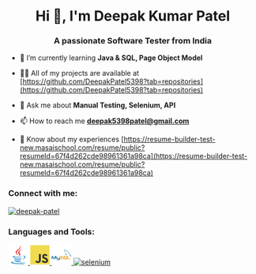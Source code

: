 
<h1 align="center">Hi 👋, I'm Deepak Kumar Patel</h1>
<h3 align="center">A passionate Software Tester from India</h3>

- 🌱 I’m currently learning **Java & SQL, Page Object Model**

- 👨‍💻 All of my projects are available at [https://github.com/DeepakPatel5398?tab=repositories](https://github.com/DeepakPatel5398?tab=repositories)

- 💬 Ask me about **Manual Testing, Selenium, API**

- 📫 How to reach me **deepak5398patel@gmail.com**

- 📄 Know about my experiences [https://resume-builder-test-new.masaischool.com/resume/public?resumeId=67f4d262cde98961361a98ca](https://resume-builder-test-new.masaischool.com/resume/public?resumeId=67f4d262cde98961361a98ca)

<h3 align="left">Connect with me:</h3>
<p align="left">
<a href="https://www.linkedin.com/in/deepak-patel-343a212a0/" target="blank"><img align="center" src="https://raw.githubusercontent.com/rahuldkjain/github-profile-readme-generator/master/src/images/icons/Social/linked-in-alt.svg" alt="deepak-patel" height="30" width="40" /></a>
</p>

<h3 align="left">Languages and Tools:</h3>
<p align="left"> <a href="https://www.java.com" target="_blank" rel="noreferrer"> <img src="https://raw.githubusercontent.com/devicons/devicon/master/icons/java/java-original.svg" alt="java" width="40" height="40"/> </a> <a href="https://developer.mozilla.org/en-US/docs/Web/JavaScript" target="_blank" rel="noreferrer"> <img src="https://raw.githubusercontent.com/devicons/devicon/master/icons/javascript/javascript-original.svg" alt="javascript" width="40" height="40"/> </a> <a href="https://www.mysql.com/" target="_blank" rel="noreferrer"> <img src="https://raw.githubusercontent.com/devicons/devicon/master/icons/mysql/mysql-original-wordmark.svg" alt="mysql" width="40" height="40"/> </a> <a href="https://www.selenium.dev" target="_blank" rel="noreferrer"> <img src="https://raw.githubusercontent.com/detain/svg-logos/780f25886640cef088af994181646db2f6b1a3f8/svg/selenium-logo.svg" alt="selenium" width="40" height="40"/> </a> </p>

